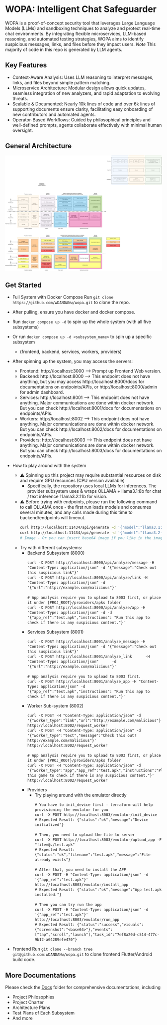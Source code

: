 # WOPA: Intelligent Chat Safeguarder
WOPA is a proof-of-concept security tool that leverages Large Language Models (LLMs) and sandboxing techniques to analyze and protect real-time chat environments. 
By integrating flexible microservices, LLM-based reasoning, and automated testing strategies, WOPA aims to identify suspicious messages, links, and files before they impact users.
*Note* This majority of code in this repo is generated by LLM agents.

## Key Features
- Context-Aware Analysis: Uses LLM reasoning to interpret messages, links, and files beyond simple pattern matching.
- Microservice Architecture: Modular design allows quick updates, seamless integration of new analyzers, and rapid adaptation to evolving threats.
- Scalable & Documented: Nearly 10k lines of code and over 6k lines of supporting documents ensure clarity, facilitating easy onboarding of new contributors and automated agents.
- Operator-Based Workflows: Guided by philosophical principles and well-defined prompts, agents collaborate effectively with minimal human oversight.

## General Architecture
![Architecture](./docs/General_Concepts_and_Designs/Architecture.png)

## Get Started
- Full System with Docker Compose
Run ``git clone https://github.com/wDANDANw/wopa.git`` to clone the repo.

- After pulling, ensure you have docker and docker compose.
- Run ``docker compose up -d`` to spin up the whole system (with all five subsystems)
- Or run ``docker compose up -d <subsystem_name>`` to spin up a specific subsystem
  - (frontend, backend, services, workers, providers)
- After spinning up the system, you may access the servers:
  - Frontend: http://localhost:3000 --> Prompt up Frontend Web version.
  - Backend: http://localhost:8000 --> This endpoint does not have anything, but you may access http://localhost:8000/docs for documentations on endpoints/APIs, or http://localhost:8000/admin for admin dashboard. 
  - Services: http://localhost:8001 --> This endpoint does not have anything. Major communications are done within docker network. But you can check http://localhost:8001/docs for documentations on endpoints/APIs.
  - Workers: http://localhost:8002 --> This endpoint does not have anything. Major communications are done within docker network. But you can check http://localhost:8002/docs for documentations on endpoints/APIs.
  - Providers: http://localhost:8003 --> This endpoint does not have anything. Major communications are done within docker network. But you can check http://localhost:8003/docs for documentations on endpoints/APIs.

- How to play around with the system
  - ⚠️ Spinning up this project may require substantial resources on disk and require GPU resources (CPU version available)
    - Specifically, the repository uses local LLMs for inferences. The provider subsystem uses & wraps OLLAMA + llama3.1:8b for chat / text inference 11ama3.2:11b for vision.
  - ⚠️ Before trying with endpoints, please run the following command to call OLLAMA once - the first run loads models and consumes several minutes, and any calls made during this time to backend/endpoints will timeout.
      ``` bash
      curl http://localhost:11434/api/generate -d '{"model":"llama3.1:8b","prompt":"Hello"}'
      curl http://localhost:11434/api/generate -d '{"model":"llama3.2-vision:11b","prompt":"What is in this image?","images":[""]}'
      # Image - Or you can insert base64 image if you like in the images field
      ```
  - Try with different subsystems:
    - Backend Subsystem (8000)
      ```
      curl -X POST http://localhost:8000/api/analyze/message -H "Content-Type: application/json" -d '{"message":"Check out this suspicious link"}'
      curl -X POST http://localhost:8000/api/analyze/link -H "Content-Type: application/json" -d '{"url":"http://example.com/malicious"}'

      # App analysis require you to upload to 8003 first, or place it under {PROJ_ROOT}/providers/apks folder
      curl -X POST http://localhost:8000/api/analyze/app -H "Content-Type: application/json" -d -d '{"app_ref":"test.apk","instructions": "Run this app to check if there is any suspicious content."}'
      
      ```  
    - Services Subsystem (8001)
      ```
      curl -X POST http://localhost:8001/analyze_message -H "Content-Type: application/json" -d '{"message":"Check out this suspicious link"}'
      curl -X POST http://localhost:8001/analyze_link      -H "Content-Type: application/json"      -d '{"url":"http://example.com/malicious"}'

      # App analysis require you to upload to 8003 first.
      curl -X POST http://localhost:8001/analyze_app -H "Content-Type: application/json" -d '{"app_ref":"test.apk","instructions": "Run this app to check if there is any suspicious content."}'
      ```
    - Worker Sub-system (8002)
      ```
      curl -X POST -H "Content-Type: application/json" -d '{"worker_type":"link","url":"http://example.com/malicious"}' http://localhost:8002/request_worker
      curl -X POST -H "Content-Type: application/json" -d '{"worker_type":"text","message":"Check this out! http://example.com/malicious"}' http://localhost:8002/request_worker

      # App analysis require you to upload to 8003 first, or place it under {PROJ_ROOT}/providers/apks folder
      curl -X POST -H "Content-Type: application/json" -d '{"worker_type":"app","app_ref":"test.apk","instructions":"Play this game to check if there is any suspicious content."}' http://localhost:8002/request_worker
      ```
    - Providers
      - Try playing around with the emulator directly 
        ```
        # You have to init_device first - terraform will help provisioning the emulator for you
        curl -X POST http://localhost:8003/emulator/init_device
        # Expected Result: {"status":"ok","message":"Device initialized"}
        
        # Then, you need to upload the file to server
        curl -X POST http://localhost:8003/emulator/upload_app -F "file=@./test.apk"
        # Expected Result: {"status":"ok","filename":"test.apk","message":"File already exists"}
        
        # After that, you need to install the APP
        curl -X POST -H "Content-Type: application/json" -d '{"app_ref":"test.apk"}' http://localhost:8003/emulator/install_app
        # Expected Result: {"status":"ok","message":"App test.apk installed."}
        
        # Then you can try run the app
        curl -X POST -H "Content-Type: application/json" -d '{"app_ref":"test.apk"}' http://localhost:8003/emulator/run_app
        # Expected Result: {"status":"success","visuals":{"screenshot":"<base64>"},"events":["tap","scroll","launch"],"task_id":"7ef8a20d-c514-477c-9b12-a64289efe470"}
        ```
- Frontend
Run ``git clone --branch tree git@github.com:wDANDANw/wopa.git`` to clone frontend Flutter/Android build code.

## More Documentations
Please check the [Docs](./docs/General_Concepts_and_Designs) folder for comprehensive documentations, including 
- Project Philosophies
- Project Charter
- Architecture Plans
- Test Plans of Each Subsystem
- And more
